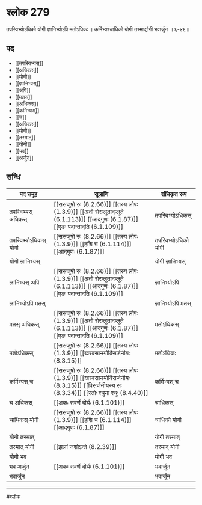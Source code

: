 # श्लोक 279

तपस्विभ्योऽधिको योगी ज्ञानिभ्योऽपि मतोऽधिकः ।
कर्मिभ्यश्चाधिको योगी तस्माद्योगी भवार्जुन ॥ ६-४६॥


## पद 

- [[तपस्विभ्यस्]]
- [[अधिकस्]]
- [[योगी]]
- [[ज्ञानिभ्यस्]]
- [[अपि]]
- [[मतस्]]
- [[अधिकस्]]
- [[कर्मिभ्यस्]]
- [[च]]
- [[अधिकस्]]
- [[योगी]]
- [[तस्मात्]]
- [[योगी]]
- [[भव]]
- [[अर्जुन]]

## सन्धि

| पद समूह | सूत्राणि | संधिकृत रूप |
| ----- | ----- | ----- |
| तपस्विभ्यस् अधिकस् |  [[ससजुषो रुः (8.2.66)]] [[तस्य लोपः (1.3.9)]] [[अतो रोरप्लुतादप्लुते (6.1.113)]] [[आद्गुणः (6.1.87)]] [[एङः पदान्तादति (6.1.109)]] | तपस्विभ्योऽधिकस् |
| तपस्विभ्योऽधिकस् योगी |  [[ससजुषो रुः (8.2.66)]] [[तस्य लोपः (1.3.9)]] [[हशि च (6.1.114)]] [[आद्गुणः (6.1.87)]] | तपस्विभ्योऽधिको योगी |
| योगी ज्ञानिभ्यस् |  | योगी ज्ञानिभ्यस् |
| ज्ञानिभ्यस् अपि |  [[ससजुषो रुः (8.2.66)]] [[तस्य लोपः (1.3.9)]] [[अतो रोरप्लुतादप्लुते (6.1.113)]] [[आद्गुणः (6.1.87)]] [[एङः पदान्तादति (6.1.109)]] | ज्ञानिभ्योऽपि |
| ज्ञानिभ्योऽपि मतस् |  | ज्ञानिभ्योऽपि मतस् |
| मतस् अधिकस् |  [[ससजुषो रुः (8.2.66)]] [[तस्य लोपः (1.3.9)]] [[अतो रोरप्लुतादप्लुते (6.1.113)]] [[आद्गुणः (6.1.87)]] [[एङः पदान्तादति (6.1.109)]] | मतोऽधिकस् |
| मतोऽधिकस् |  [[ससजुषो रुः (8.2.66)]] [[तस्य लोपः (1.3.9)]] [[खरवसानयोर्विसर्जनीयः (8.3.15)]] | मतोऽधिकः |
| कर्मिभ्यस् च |  [[ससजुषो रुः (8.2.66)]] [[तस्य लोपः (1.3.9)]] [[खरवसानयोर्विसर्जनीयः (8.3.15)]] [[विसर्जनीयस्य सः (8.3.34)]] [[स्तोः श्चुना श्चुः (8.4.40)]] | कर्मिभ्यश् च |
| च अधिकस् |  [[अकः सवर्णे दीर्घः (6.1.101)]] | चाधिकस् |
| चाधिकस् योगी |  [[ससजुषो रुः (8.2.66)]] [[तस्य लोपः (1.3.9)]] [[हशि च (6.1.114)]] [[आद्गुणः (6.1.87)]] | चाधिको योगी |
| योगी तस्मात् |  | योगी तस्मात् |
| तस्मात् योगी |  [[झलां जशोऽन्ते (8.2.39)]] | तस्माद् योगी |
| योगी भव |  | योगी भव |
| भव अर्जुन |  [[अकः सवर्णे दीर्घः (6.1.101)]] | भवार्जुन |
| भवार्जुन |  | भवार्जुन |


---

#श्लोक